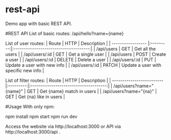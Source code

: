 # rest-api
Demo app with basic REST API.

#REST API
List of basic routes:
/api/hello?name={name}

List of user routes:
| Route             | HTTP      | Description                           |
| ----------------- |:---------:|:-------------------------------------:|
| /api/users        | GET       | Get all the users                     |
| /api/users/:id    | GET       | Get a single user                     |
| /api/users        | POST      | Create a user                         |
| /api/users/:id    | DELETE    | Delete a user                         |
| /api/users/:id    | PUT       | Update a user with new info           |
| /api/users/:id    | PATCH     | Update a user with specific new info  |

List of filter routes:
| Route                     | HTTP      | Description                           |
| ------------------------- |:---------:|:-------------------------------------:|
| /api/users?name="{name}"  | GET       | Get {name} match in users             |
| /api/users?name="{na}"    | GET       | Get {na} like in users                |

#Usage
With only npm:

npm install
npm start
npm run dev

Access the website via http://localhost:3000 or API via http://localhost:3000/api .
